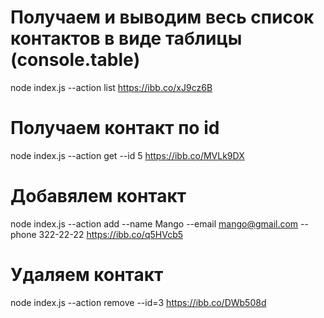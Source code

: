 # Получаем и выводим весь список контактов в виде таблицы (console.table)

node index.js --action list
https://ibb.co/xJ9cz6B

# Получаем контакт по id

node index.js --action get --id 5
https://ibb.co/MVLk9DX

# Добавялем контакт

node index.js --action add --name Mango --email mango@gmail.com --phone 322-22-22
https://ibb.co/q5HVcb5

# Удаляем контакт

node index.js --action remove --id=3
https://ibb.co/DWb508d
